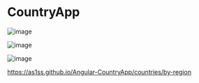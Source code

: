 # CountryApp

![image](https://github.com/As1ss/Angular-CountryApp/assets/123207726/50b8c856-cf7a-478a-8c99-541bc5f5e31c)


![image](https://github.com/As1ss/Angular-CountryApp/assets/123207726/7f85f297-2504-482d-8494-19e80f18664e)



![image](https://github.com/As1ss/Angular-CountryApp/assets/123207726/aa46b306-453f-4712-960c-ee3010af576c)



https://as1ss.github.io/Angular-CountryApp/countries/by-region
